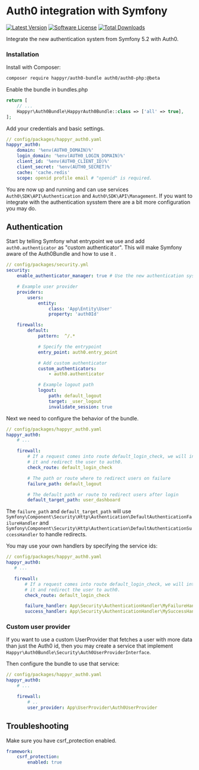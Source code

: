 # Auth0 integration with Symfony

[![Latest Version](https://img.shields.io/github/release/Happyr/auth0-bundle.svg?style=flat-square)](https://github.com/Happyr/auth0-bundle/releases)
[![Software License](https://img.shields.io/badge/license-MIT-brightgreen.svg?style=flat-square)](LICENSE)
[![Total Downloads](https://img.shields.io/packagist/dt/happyr/auth0-bundle.svg?style=flat-square)](https://packagist.org/packages/happyr/auth0-bundle)

Integrate the new authentication system from Symfony 5.2 with Auth0.

### Installation

Install with Composer:

```bash
composer require happyr/auth0-bundle auth0/auth0-php:@beta
```

Enable the bundle in bundles.php

```php
return [
    // ...
    Happyr\Auth0Bundle\HappyrAuth0Bundle::class => ['all' => true],
];
```

Add your credentials and basic settings.

```yaml
// config/packages/happyr_auth0.yaml
happyr_auth0:
    domain: '%env(AUTH0_DOMAIN)%'
    login_domain: '%env(AUTH0_LOGIN_DOMAIN)%'
    client_id: '%env(AUTH0_CLIENT_ID)%'
    client_secret: '%env(AUTH0_SECRET)%'
    cache: 'cache.redis'
    scope: openid profile email # "openid" is required.
```

You are now up and running and can use services `Auth0\SDK\API\Authentication` and
`Auth0\SDK\API\Management`. If you want to integrate with the authentication sysstem
there are a bit more configuration you may do.

## Authentication

Start by telling Symfony what entrypoint we use and add `auth0.authenticator` as
"custom authenticator". This will make Symfony aware of the Auth0Bundle and how to
use it .

```yaml
// config/packages/security.yml
security:
    enable_authenticator_manager: true # Use the new authentication system

    # Example user provider
    providers:
        users:
            entity:
                class: 'App\Entity\User'
                property: 'auth0Id'

    firewalls:
        default:
            pattern:  ^/.*

            # Specify the entrypoint
            entry_point: auth0.entry_point

            # Add custom authenticator
            custom_authenticators:
                - auth0.authenticator

            # Example logout path
            logout:
                path: default_logout
                target: _user_logout
                invalidate_session: true
```

Next we need to configure the behavior of the bundle.

```yaml
// config/packages/happyr_auth0.yaml
happyr_auth0:
    # ...

    firewall:
        # If a request comes into route default_login_check, we will intercept
        # it and redirect the user to auth0.
        check_route: default_login_check

        # The path or route where to redirect users on failure
        failure_path: default_logout

        # The default path or route to redirect users after login
        default_target_path: user_dashboard
```

The `failure_path` and `default_target_path` will use `Symfony\Component\Security\Http\Authentication\DefaultAuthenticationFailureHandler`
and `Symfony\Component\Security\Http\Authentication\DefaultAuthenticationSuccessHandler`
to handle redirects.

You may use your own handlers by specifying the service ids:

 ```yaml
// config/packages/happyr_auth0.yaml
happyr_auth0:
    # ...

    firewall:
        # If a request comes into route default_login_check, we will intercept
        # it and redirect the user to auth0.
        check_route: default_login_check

        failure_handler: App\Security\AuthenticationHandler\MyFailureHandler
        success_handler: App\Security\AuthenticationHandler\MySuccessHandler
```

### Custom user provider

If you want to use a custom UserProvider that fetches a user with more data than
just the Auth0 id, then you may create a service that implement `Happyr\Auth0Bundle\Security\Auth0UserProviderInterface`.

Then configure the bundle to use that service:

```yaml
// config/packages/happyr_auth0.yaml
happyr_auth0:
    # ...

    firewall:
        # ..
        user_provider: App\UserProvider\Auth0UserProvider
```

## Troubleshooting

Make sure you have csrf_protection enabled.

```yaml
framework:
    csrf_protection:
        enabled: true
```

